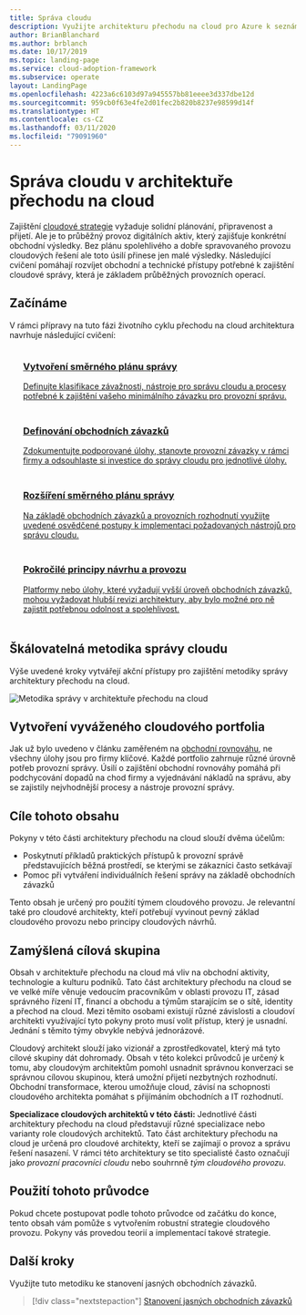 ```yaml
---
title: Správa cloudu
description: Využijte architekturu přechodu na cloud pro Azure k seznámení s tím, jak vyvíjet obchodní a technické přístupy, které potřebujete k efektivní správě cloudu.
author: BrianBlanchard
ms.author: brblanch
ms.date: 10/17/2019
ms.topic: landing-page
ms.service: cloud-adoption-framework
ms.subservice: operate
layout: LandingPage
ms.openlocfilehash: 4223a6c6103d97a945557bb81eeee3d337dbe12d
ms.sourcegitcommit: 959cb0f63e4fe2d01fec2b820b8237e98599d14f
ms.translationtype: HT
ms.contentlocale: cs-CZ
ms.lasthandoff: 03/11/2020
ms.locfileid: "79091960"
---
```

# <a name="cloud-management-in-the-cloud-adoption-framework"></a>Správa cloudu v architektuře přechodu na cloud

Zajištění [cloudové strategie](../strategy/index.md) vyžaduje solidní plánování, připravenost a přijetí. Ale je to průběžný provoz digitálních aktiv, který zajišťuje konkrétní obchodní výsledky. Bez plánu spolehlivého a dobře spravovaného provozu cloudových řešení ale toto úsilí přinese jen malé výsledky. Následující cvičení pomáhají rozvíjet obchodní a technické přístupy potřebné k zajištění cloudové správy, která je základem průběžných provozních operací.

## <a name="getting-started"></a>Začínáme

V rámci přípravy na tuto fázi životního cyklu přechodu na cloud architektura navrhuje následující cvičení:

<!-- markdownlint-disable MD033 -->
<ul class="panelContent cardsF">
    <li style="display: flex; flex-direction: column;">
        <a href="./azure-management-guide/index.md">
            <div class="cardSize">
                <div class="cardPadding" style="padding-bottom:10px;">
                    <div class="card" style="padding-bottom:10px;">
                        <div class="cardImageOuter">
                            <div class="cardImage">
                                <img alt="" src="../_images/icons/1.png" data-linktype="external">
                            </div>
                        </div>
                        <div class="cardText" style="padding-left:0px;">
                            <h3>Vytvoření směrného plánu správy</h3>
Definujte klasifikace závažnosti, nástroje pro správu cloudu a procesy potřebné k zajištění vašeho minimálního závazku pro provozní správu.
                        </div>
                    </div>
                </div>
            </div>
        </a>
    </li>
    <li style="display: flex; flex-direction: column;">
        <a href="./considerations/business-alignment.md">
            <div class="cardSize">
                <div class="cardPadding" style="padding-bottom:10px;">
                    <div class="card" style="padding-bottom:10px;">
                        <div class="cardImageOuter">
                            <div class="cardImage">
                                <img alt="" src="../_images/icons/2.png" data-linktype="external">
                            </div>
                        </div>
                        <div class="cardText" style="padding-left:0px;">
                            <h3>Definování obchodních závazků</h3>
Zdokumentujte podporované úlohy, stanovte provozní závazky v rámci firmy a odsouhlaste si investice do správy cloudu pro jednotlivé úlohy.
                        </div>
                    </div>
                </div>
            </div>
        </a>
    </li>
    <li style="display: flex; flex-direction: column;">
        <a href="./best-practices.md">
            <div class="cardSize">
                <div class="cardPadding" style="padding-bottom:10px;">
                    <div class="card" style="padding-bottom:10px;">
                        <div class="cardImageOuter">
                            <div class="cardImage">
                                <img alt="" src="../_images/icons/3.png" data-linktype="external">
                            </div>
                        </div>
                        <div class="cardText" style="padding-left:0px;">
                            <h3>Rozšíření směrného plánu správy</h3>
Na základě obchodních závazků a provozních rozhodnutí využijte uvedené osvědčené postupy k implementaci požadovaných nástrojů pro správu cloudu.
                        </div>
                    </div>
                </div>
            </div>
        </a>
    </li>
    <li style="display: flex; flex-direction: column;">
        <a href="./design-principles.md">
            <div class="cardSize">
                <div class="cardPadding" style="padding-bottom:10px;">
                    <div class="card" style="padding-bottom:10px;">
                        <div class="cardImageOuter">
                            <div class="cardImage">
                                <img alt="" src="../_images/icons/4.png" data-linktype="external">
                            </div>
                        </div>
                        <div class="cardText" style="padding-left:0px;">
                            <h3>Pokročilé principy návrhu a provozu</h3>
Platformy nebo úlohy, které vyžadují vyšší úroveň obchodních závazků, mohou vyžadovat hlubší revizi architektury, aby bylo možné pro ně zajistit potřebnou odolnost a spolehlivost.
                        </div>
                    </div>
                </div>
            </div>
        </a>
    </li>
</ul>
<!-- markdownlint-enable MD033 -->

## <a name="scalable-cloud-management-methodology"></a>Škálovatelná metodika správy cloudu

Výše uvedené kroky vytvářejí akční přístupy pro zajištění metodiky správy architektury přechodu na cloud.

![Metodika správy v architektuře přechodu na cloud](../_images/manage/caf-manage.png)

## <a name="create-a-balanced-cloud-portfolio"></a>Vytvoření vyváženého cloudového portfolia

Jak už bylo uvedeno v článku zaměřeném na [obchodní rovnováhu](./considerations/business-alignment.md), ne všechny úlohy jsou pro firmy klíčové. Každé portfolio zahrnuje různé úrovně potřeb provozní správy. Úsilí o zajištění obchodní rovnováhy pomáhá při podchycování dopadů na chod firmy a vyjednávání nákladů na správu, aby se zajistily nejvhodnější procesy a nástroje provozní správy.

## <a name="objective-of-this-content"></a>Cíle tohoto obsahu

Pokyny v této části architektury přechodu na cloud slouží dvěma účelům:

- Poskytnutí příkladů praktických přístupů k provozní správě představujících běžná prostředí, se kterými se zákazníci často setkávají
- Pomoc při vytváření individuálních řešení správy na základě obchodních závazků

Tento obsah je určený pro použití týmem cloudového provozu. Je relevantní také pro cloudové architekty, kteří potřebují vyvinout pevný základ cloudového provozu nebo principy cloudových návrhů.

## <a name="intended-audience"></a>Zamýšlená cílová skupina

Obsah v architektuře přechodu na cloud má vliv na obchodní aktivity, technologie a kulturu podniků. Tato část architektury přechodu na cloud se ve velké míře věnuje vedoucím pracovníkům v oblasti provozu IT, zásad správného řízení IT, financí a obchodu a týmům starajícím se o sítě, identity a přechod na cloud. Mezi těmito osobami existují různé závislosti a cloudoví architekti využívající tyto pokyny proto musí volit přístup, který je usnadní. Jednání s těmito týmy obvykle nebývá jednorázové.

Cloudový architekt slouží jako vizionář a zprostředkovatel, který má tyto cílové skupiny dát dohromady. Obsah v této kolekci průvodců je určený k tomu, aby cloudovým architektům pomohl usnadnit správnou konverzaci se správnou cílovou skupinou, která umožní přijetí nezbytných rozhodnutí. Obchodní transformace, kterou umožňuje cloud, závisí na schopnosti cloudového architekta pomáhat s přijímáním obchodních a IT rozhodnutí.

**Specializace cloudových architektů v této části:** Jednotlivé části architektury přechodu na cloud představují různé specializace nebo varianty role cloudových architektů. Tato část architektury přechodu na cloud je určená pro cloudové architekty, kteří se zajímají o provoz a správu řešení nasazení. V rámci této architektury se tito specialisté často označují jako *provozní pracovníci cloudu* nebo souhrnně *tým cloudového provozu*.

## <a name="use-this-guide"></a>Použití tohoto průvodce

Pokud chcete postupovat podle tohoto průvodce od začátku do konce, tento obsah vám pomůže s vytvořením robustní strategie cloudového provozu. Pokyny vás provedou teorií a implementací takové strategie.

<!-- For a crash course on the theory and quick access to Azure implementation, get started with the [governance guides overview](). Using this guidance, you can start small and iteratively improve your governance needs in parallel with cloud adoption efforts. -->

## <a name="next-steps"></a>Další kroky

Využijte tuto metodiku ke stanovení jasných obchodních závazků.

> [!div class="nextstepaction"]
> [Stanovení jasných obchodních závazků](./considerations/business-alignment.md)
